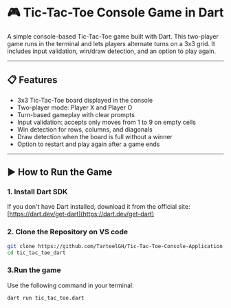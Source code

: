 # 🎮 Tic-Tac-Toe Console Game in Dart


A simple console-based Tic-Tac-Toe game built with Dart. This two-player game runs in the terminal and lets players alternate turns on a 3x3 grid. It includes input validation, win/draw detection, and an option to play again.

---

## 📋 Features

- 3x3 Tic-Tac-Toe board displayed in the console  
- Two-player mode: Player X and Player O  
- Turn-based gameplay with clear prompts  
- Input validation: accepts only moves from 1 to 9 on empty cells  
- Win detection for rows, columns, and diagonals  
- Draw detection when the board is full without a winner  
- Option to restart and play again after a game ends  

---

## ▶️ How to Run the Game

### 1. Install Dart SDK  
If you don't have Dart installed, download it from the official site:  
[https://dart.dev/get-dart](https://dart.dev/get-dart)

### 2. Clone the Repository on VS code
```bash
git clone https://github.com/TarteelGH/Tic-Tac-Toe-Console-Application.git
cd tic_tac_toe_dart
```
### 3.Run the game
Use the following command in your terminal:
```bash
dart run tic_tac_toe.dart
